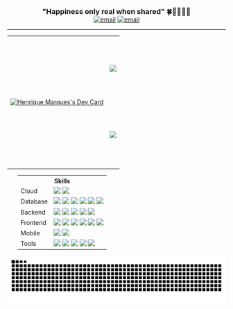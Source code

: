 <div align="center">
    <h3 style="margin: 0; padding: 0;">"Happiness only real when shared" 🍀🧑🏻‍💻🤘</h3>
	<a href="mailto:hmservicostech@outlook.com.br"><img src="https://img.shields.io/static/v1?label=&labelColor=EA4335&message=Send%20Me%20An%20Email&color=EA4335&style=flat&logo=gmail&logoColor=white" alt="email"/></a>
	<a href="https://www.linkedin.com/in/henri-marques"><img src="https://img.shields.io/static/v1?label=&labelColor=0A66C2&message=Follow%20Me%20On%20Linkedin&color=0A66C2&style=flat&logo=linkedin&logoColor=white" alt="email"/></a>
</div>
<hr/>
<table align="center" style="width:100%; border-collapse: collapse; border: none!important; background-color:rgba(0, 0, 0, 0);" cellpadding="0" cellspacing="0">
<tr>
    <td rowspan="2" style="height: 300px;">
<a href="https://app.daily.dev/marquesrick"><img src="https://api.daily.dev/devcards/v2/SqaW1JvQPfk9OOsQsU4Rl.png?type=default&r=1wu" width="356" alt="Henrique Marques's Dev Card"/></a>
	    </td>
    <td> <a href="https://github.com/MarquesRick">
        <img src="https://github-readme-stats.vercel.app/api?username=MarquesRick&show_icons=true&theme=onedark&include_all_commits=true&count_private=true" />
    </a></td>
</tr>
<tr>
    <td align="center"><a href="https://github.com/MarquesRick">
        <img src="https://github-readme-stats.vercel.app/api/top-langs/?username=MarquesRick&layout=compact&langs_count=8&theme=onedark" />
    </a></td>
</tr> 
</table>
  <ul>
    <table align="center">
	     <TR>
    <TH colspan="2" scope="colgroup">Skills</TH>
  </TR>
      <tr>
        <td>Cloud</td>
        <td>
        <img src="https://img.shields.io/badge/aws-232F3E?style=for-the-badge&logo=amazonwebservices&logoColor=white" />
        <img src="https://img.shields.io/badge/azure-0089D6?style=for-the-badge&logo=icloud&logoColor=white" />
        </td>
      </tr>
      <tr>
        <td>Database</td>
        <td><img src="https://img.shields.io/badge/Microsoft%20SQL%20Server-CC2927?style=for-the-badge&logo=iced&logoColor=white" />
            <img src="https://img.shields.io/badge/MySQL-005C84?style=for-the-badge&logo=mysql&logoColor=white" />
            <img src="https://img.shields.io/badge/MongoDb-47A248?style=for-the-badge&logo=mongodb&logoColor=white" />
            <img src="https://img.shields.io/badge/Oracle-F80000?style=for-the-badge&logo=Oracle&logoColor=white" />
            <img src="https://img.shields.io/badge/SQLite-07405E?style=for-the-badge&logo=sqlite&logoColor=white" />
            <img src="https://img.shields.io/badge/Postgresql-4169E1?style=for-the-badge&logo=postgresql&logoColor=white" />
        </td>
      </tr>
      <tr>
        <td>Backend</td>
        <td>
          <img src="https://img.shields.io/badge/Java-B32629?style=for-the-badge&logo=coffeescript&logoColor=white" />
          <img src="https://img.shields.io/badge/Node.Js-5FA04E?style=for-the-badge&logo=nodedotjs&logoColor=white" />
          <img src="https://img.shields.io/badge/C%23-512BD4?style=for-the-badge&logo=dotnet&logoColor=white" />
          <img src="https://img.shields.io/badge/php-777BB4?style=for-the-badge&logo=php&logoColor=white" />
	    <img src="https://img.shields.io/badge/Rust-000000?style=for-the-badge&logo=rust&logoColor=white" />
        </td>
      </tr>
      <tr>
        <td>Frontend</td>
        <td>
          <img src="https://img.shields.io/badge/React-0088CC?style=for-the-badge&logo=react&logoColor=white" />
          <img src="https://img.shields.io/badge/angular-FF4438?style=for-the-badge&logo=angular&logoColor=white" />
         <img src="https://img.shields.io/badge/next.js-000000?style=for-the-badge&logo=nextdotjs&logoColor=white" />
         <img src="https://img.shields.io/badge/jquery-0769AD?style=for-the-badge&logo=jquery&logoColor=white" />
         <img src="https://img.shields.io/badge/typescript-3178C6?style=for-the-badge&logo=typescript&logoColor=white" />
          <img src="https://img.shields.io/badge/Bootstrap-563D7C?style=for-the-badge&logo=bootstrap&logoColor=white" />
        </td>
      </tr>
      <tr>
        <td>Mobile</td>
        <td>
          <img src="https://img.shields.io/badge/react%20native-03C4E8?style=for-the-badge&logo=reacttable&logoColor=white" />
          <img src="https://img.shields.io/badge/swift-F05138?style=for-the-badge&logo=swift&logoColor=white" />
        </td>
      </tr>
      <tr>
        <td>Tools</td>
        <td>
                <img src="https://img.shields.io/badge/Docker-2CA5E0?style=for-the-badge&logo=docker&logoColor=white" />
                <img src="https://img.shields.io/badge/rabbitmq-FF6600?style=for-the-badge&logo=rabbitmq&logoColor=white" />
                <img src="https://img.shields.io/badge/jenkins-D24939?style=for-the-badge&logo=jenkins&logoColor=white" />
                <img src="https://img.shields.io/badge/git-F05032?style=for-the-badge&logo=git&logoColor=white" />
                <img src="https://img.shields.io/badge/grafana-F46800?style=for-the-badge&logo=grafana&logoColor=white" />
        </td>
      </tr>
    </table>
  </ul>


<div align="center">
    <img src="https://raw.githubusercontent.com/MarquesRick/MarquesRick/output/github-contribution-grid-snake-dark.svg" alt="Snake animation">
</div>


